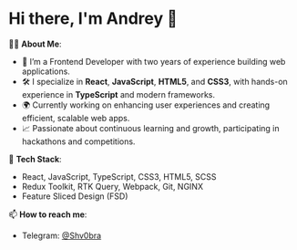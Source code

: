 # Hi there, I'm Andrey 👋

👨‍💻 **About Me**:
- 🎯 I’m a Frontend Developer with two years of experience building web applications.
- 🛠️ I specialize in **React**, **JavaScript**, **HTML5**, and **CSS3**, with hands-on experience in **TypeScript** and modern frameworks.
- 🌍 Currently working on enhancing user experiences and creating efficient, scalable web apps.
- 📈 Passionate about continuous learning and growth, participating in hackathons and competitions.

🔧 **Tech Stack**:
- React, JavaScript, TypeScript, CSS3, HTML5, SCSS
- Redux Toolkit, RTK Query, Webpack, Git, NGINX
- Feature Sliced Design (FSD)

📫 **How to reach me**:
- Telegram: [@Shv0bra](https://t.me/Shv0bra)
